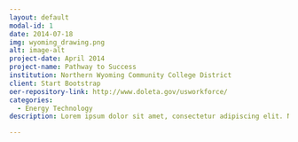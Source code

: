 ```yaml
---
layout: default
modal-id: 1
date: 2014-07-18
img: wyoming_drawing.png
alt: image-alt
project-date: April 2014
project-name: Pathway to Success
institution: Northern Wyoming Community College District
client: Start Bootstrap
oer-repository-link: http://www.doleta.gov/usworkforce/
categories:
  - Energy Technology
description: Lorem ipsum dolor sit amet, consectetur adipiscing elit. Nam facilisis lacus maximus diam finibus imperdiet. Duis nec dolor sit amet tellus ultricies porta. Cras mattis mauris molestie odio convallis, eu laoreet libero condimentum. Quisque porttitor sapien non bibendum aliquet. Fusce venenatis, tellus sed mattis vehicula, arcu lacus aliquet ante, a volutpat nunc tortor a massa. Ut nunc ligula, scelerisque nec eros at, ultrices suscipit augue.

---
```

